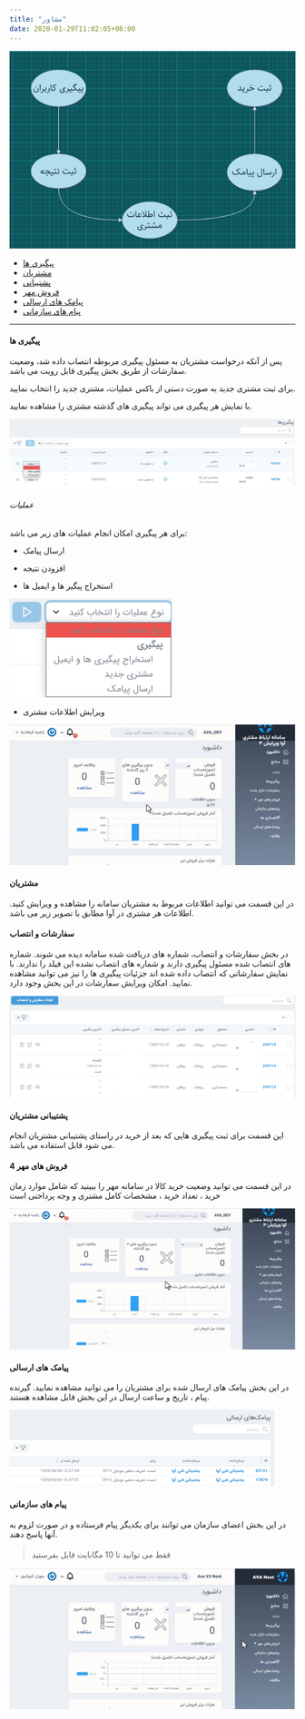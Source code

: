 ```yaml
---
title: "مشاور"
date: 2020-01-29T11:02:05+06:00
---
```


![](advicermap.png)

- [پیگیری ها](#پیگیری-ها)
- [مشتریان](#مشتریان)
- [پشتیبانی](#پشتیبانی-مشتریان)
- [فروش مهر](#فروش-های-مهر-4)
- [پیامک های ارسالی](#پیامک-های-ارسالی)
- [پیام های سازمانی](#پیام-های-سازمانی)

---

#### پیگیری ها

پس از آنکه درخواست مشتریان به مسئول پیگیری مربوطه انتصاب داده شد، وضعیت سفارشات از طریق بخش پیگیری قابل رویت می باشد.

برای ثبت مشتری جدید به صورت دستی از باکس عملیات، مشتری جدید را انتخاب نمایید.

با نمایش هر پیگیری می تواند پیگیری های گذشته مشتری را مشاهده نمایید.

![پیگیری ها](followup1.png)

###### عملیات

برای هر پیگیری امکان انجام عملیات های زیر می باشد:

- ارسال پیامک

- افزودن نتیجه

- استخراج پیگیر ها و ایمیل ها

![عملیات ها](action.png)

- ویرایش اطلاعات مشتری

![اطلاعات مشتری](pigiri.gif)

#### مشتریان

در این قسمت می توانید اطلاعات مربوط به مشتریان سامانه را مشاهده و ویرایش کنید. اطلاعات هر مشتری در آوا مطابق با تصویر زیر می باشد.

#### سفارشات و انتصاب

در بخش سفارشات و انتصاب، شماره های دریافت شده سامانه دیده می شوند. شماره های انتصاب شده مسئول پیگیری دارند و شماره های انتصاب نشده این فیلد را ندارند.
با نمایش سفارشاتی که انتصاب داده شده اند جزئیات پیگیری ها را نیز می توانید مشاهده نمایید.
امکان ویرایش سفارشات در این بخش وجود دارد.

![سفارشات](sefaresh.png)

#### پشتیبانی مشتریان

این قسمت برای ثبت پیگیری هایی که بعد از خرید در راستای پشتیبانی مشتریان انجام می شود قابل استفاده می باشد.

#### فروش های مهر 4

در این قسمت می توانید وضعیت خرید کالا در سامانه مهر را ببینید که شامل موارد زمان خرید ، تعداد خرید ، مشخصات کامل مشتری و وجه پرداختی است

![فروش های مهر](frushmehr.gif)

#### پیامک های ارسالی

در این بخش پیامک های ارسال شده برای مشتریان را می توانید مشاهده نمایید. گیرنده پیام ، تاریخ و ساعت ارسال در این بخش قابل مشاهده هستند.

![پیامک ها](messages.png)

#### پیام های سازمانی

در این بخش اعضای سازمان می توانند برای یکدیگر پیام فرستاده و در صورت لزوم به آنها پاسخ دهند.

> <i class='fas fa-ban' style='font-size:20px;color:gray;margin-left:15px'></i>
> فقط می توانید تا 10 مگابایت فایل بفرستید

![پیام سازمانی](smssazman.gif)
